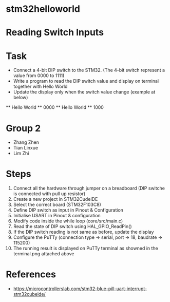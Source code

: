 # stm32helloworld

# Reading Switch Inputs 

# Task
- Connect a 4-bit DIP switch to the STM32. (The 4-bit switch represent a value from 0000 to 1111)
- Write a program to read the DIP switch value and display on terminal together with Hello World
- Update the display only when the switch value change (example at below)

** Hello World
** 0000
** Hello World
** 1000

# Group 2
- Zhang Zhen
- Tian Linxue
- Lim Zhi

# Steps
1) Connect all the hardware through jumper on a breadboard (DIP switche is connected with pull up resistor)
2) Create a new project in STM32CudeIDE
3) Select the correct board (STM32F103C8)
4) Define DIP switch as input in Pinout & Configuration
5) Initialise USART in Pinout & configuration
6) Modify code inside the while loop (core/src/main.c)
7) Read the state of DIP switch using HAL_GPIO_ReadPin() 
8) If the DIP switch reading is not same as before, update the display
9) Configure the PuTTy (connection type -> serial, port -> 18, baudrate -> 115200)
10) The running result is displayed on PuTTy terminal as showned in the terminal.png attached above

# References
- https://microcontrollerslab.com/stm32-blue-pill-uart-interrupt-stm32cubeide/
